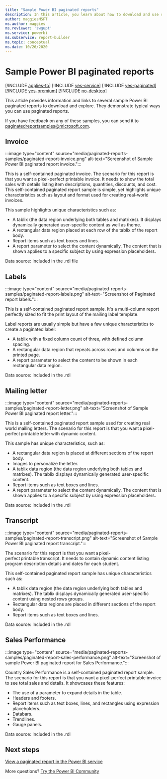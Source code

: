 ```yaml
---
title: "Sample Power BI paginated reports"
description: In this article, you learn about how to download and use sample Power BI paginated reports.
author: maggiesMSFT
ms.author: maggies
ms.reviewer: 'swgupt'
ms.service: powerbi
ms.subservice: report-builder
ms.topic: conceptual
ms.date: 10/26/2020
---
```


# Sample Power BI paginated reports


[!INCLUDE [applies-to](../includes/applies-to.md)] [!INCLUDE [yes-service](../includes/yes-service.md)] [!INCLUDE [yes-paginated](../includes/yes-paginated.md)] [!INCLUDE [yes-premium](../includes/yes-premium.md)] [!INCLUDE [no-desktop](../includes/no-desktop.md)]

This article provides information and links to several sample Power BI paginated reports to download and explore. They demonstrate typical ways you can use paginated reports.

If you have feedback on any of these samples, you can send it to [paginatedreportsamples@microsoft.com](mailto:paginatedreportsamples@microsoft.com).


## Invoice

:::image type="content" source="media/paginated-reports-samples/paginated-report-invoice.png" alt-text="Screenshot of Sample Power BI paginated report invoice.":::


This is a self-contained paginated invoice. The scenario for this report is that you want a pixel-perfect printable invoice. It needs to show the total sales with details listing item descriptions, quantities, discounts, and cost. This self-contained paginated report sample is simple, yet highlights unique characteristics such as layout and format used for creating real-world invoices. 

This sample highlights unique characteristics such as:  

- A tablix (the data region underlying both tables and matrixes). It displays dynamically generated user-specific content as well as theme.
- A rectangular data region placed at each row of the tablix of the report body.
- Report items such as text boxes and lines.
- A report parameter to select the content dynamically. The content that is shown applies to a specific subject by using expression placeholders. 

Data source: Included in the .rdl file

## Labels

:::image type="content" source="media/paginated-reports-samples/paginated-report-labels.png" alt-text="Screenshot of Paginated report labels.":::

This is a self-contained paginated report sample. It's a multi-column report perfectly sized to fit the print layout of the mailing label template. 

Label reports are usually simple but have a few unique characteristics to create a paginated label:

- A tablix with a fixed column count of three, with defined column spacing.
- A rectangular data region that repeats across rows and columns on the printed page.
- A report parameter to select the content to be shown in each rectangular data region.

Data source: Included in the .rdl

## Mailing letter

:::image type="content" source="media/paginated-reports-samples/paginated-report-letter.png" alt-text="Screenshot of Sample Power BI paginated report letter.":::

This is a self-contained paginated report sample used for creating real world mailing letters. The scenario for this report is that you want a pixel-perfect printable letter with dynamic content.

This sample has unique characteristics, such as: 

- A rectangular data region is placed at different sections of the report body. 
- Images to personalize the letter. 
- A tablix data region (the data region underlying both tables and matrixes). The tablix displays dynamically generated user-specific content.
- Report items such as text boxes and lines.
- A report parameter to select the content dynamically. The content that is shown applies to a specific subject by using expression placeholders. 

Data source: Included in the .rdl

## Transcript

:::image type="content" source="media/paginated-reports-samples/paginated-report-transcript.png" alt-text="Screenshot of Sample Power BI paginated report transcript.":::

The scenario for this report is that you want a pixel-perfect printable transcript. It needs to contain dynamic content listing program description details and dates for each student.

This self-contained paginated report sample has unique characteristics such as: 

- A tablix data region (the data region underlying both tables and matrixes). The tablix displays dynamically generated user-specific content using nested rows groups.
- Rectangular data regions are placed in different sections of the report body.
- Report items such as text boxes and lines.

Data source: Included in the .rdl

## Sales Performance

:::image type="content" source="media/paginated-reports-samples/paginated-report-sales-performance.png" alt-text="Screenshot of sample Power BI paginated report for Sales Performance.":::

Country Sales Performance is a self-contained paginated report sample. The scenario for this report is that you want a pixel-perfect printable invoice to see total sales and details. It showcases these features:

- The use of a parameter to expand details in the table.
- Headers and footers.
- Report items such as text boxes, lines, and rectangles using expression placeholders.
- Databars.
- Trendlines.
- Gauge panels.

Data source: Included in the .rdl
  
## Next steps

[View a paginated report in the Power BI service](../consumer/paginated-reports-view-power-bi-service.md)

More questions? [Try the Power BI Community](https://community.powerbi.com/)